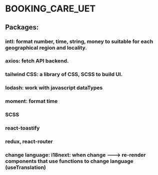 # BOOKING_CARE_UET

## Packages:
### intl: format number, time, string, money to suitable for each geographical region and locality.

### axios: fetch API backend.

### tailwind CSS: a library of CSS, SCSS to build UI.

### lodash: work with javascript dataTypes

### moment: format time

### SCSS

### react-toastify

### redux, react-router

### change language: i18next: when change ---> re-render components that use functions to change language (useTranslation)

